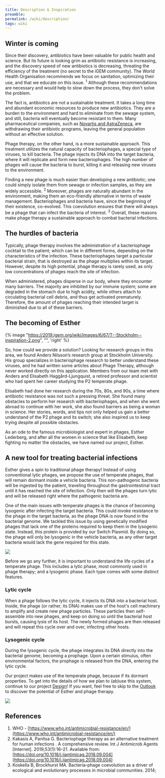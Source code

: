 ```yaml
---
title: Description & Inspiration
preamble:
permalink: /wiki/description/
tags: wiki
---
```


## Winter is coming

Since their discovery, antibiotics have been valuable for public health and science. But its future is looking grim as antibiotic resistance is increasing, and the discovery speed of new antibiotics is decreasing, threating the efficiency of the treatment (no secret to the iGEM community). The World Health Organisation recommends we focus on sanitation, optimizing their use, and that we educate on this issue. <sup>1</sup> Although these recommendations are necessary and would help to slow down the process, they don't solve the problem.

The fact is, antibiotics are not a sustainable treatment. It takes a long time and abundant economic resources to produce new antibiotics. They are a burden to the environment and hard to eliminate from the sewage system, and still, bacteria will eventually become resistant to them. Many pharmaceutical companies, such as [Novartis and AstraZeneca](/wiki/human-practices), are withdrawing their antibiotic programs, leaving the general population without an effective solution.

Phage therapy, on the other hand, is a more sustainable approach. This treatment utilizes the natural capacity of bacteriophages, a special type of viruses, to kill bacteria. The phage injects its DNA into the target bacteria, where it will replicate and form new bacteriophages. The high number of phages will cause the bacteria to burst, killing it and releasing new viruses to the environment.

Finding a new phage is much easier than developing a new antibiotic; one could simply isolate them from sewage or infection samples, as they are widely accessible. <sup>2</sup> Moreover, phages are naturally abundant in the environment, making them an eco-friendly alternative in terms of waste management. Bacteriophages and bacteria have, since the beginning of their existence, co-evolved. This coevolution ensures that there will always be a phage that can infect the bacteria of interest. <sup>3</sup> Overall, these reasons make phage therapy a sustainable approach to combat bacterial infections.

## The hurdles of bacteria

Typically, phage therapy involves the administration of a bacteriophage cocktail to the patient; which can be in different forms, depending on the characteristics of the infection. These bacteriophages target a particular bacterial strain, that is destroyed as the phage multiplies within its target. However, despite its high potential, phage therapy is rarely used, as only low concentrations of phages reach the site of infection.

When administered, phages disperse in our body, where they encounter many barriers. The majority are inhibited by our immune system; some are degraded in the stomach due to high acidity, while others attach to circulating bacterial cell debris, and thus get activated prematurely. Therefore, the amount of phages reaching their intended target is diminished due to all of these barriers.

## The becoming of Esther

{% image "https://2019.igem.org/wiki/images/6/67/T--Stockholm--inspiration-2.png", "", 'right' %}

So, how could we provide a solution? Looking for research groups in this area, we found Anders Nilsson’s research group at Stockholm University. His group specializes in bacteriophage research to better understand these viruses, and he had written some articles about Phage Therapy, although never worked directly on this application. Members from our team met with Anders and Elisabeth Haggård-Ljungquist, a retired professor and scientist who had spent her career studying the P2 temperate phage.

Elisabeth had done her research during the 70s, 80s, and 90s, a time where antibiotic resistance was not such a pressing threat. She found many obstacles to perform her research with bacteriophages, and when she went abroad to continue with her work, she also found barriers as being a woman in science. Her stories, words, and tips not only helped us gain a better understand of the P2 phage and its switch; she also inspired us to keep trying despite all possible obstacles.

As an ode to the famous microbiologist and expert in phages, Esther Lederberg, and after all the women in science that like Elisabeth, keep fighting no matter the obstacles, we have named our project, Esther.

## A new tool for treating bacterial infections

Esther gives a spin to traditional phage therapy! Instead of using conventional lytic phages, we propose the use of temperate phages, that will remain dormant inside a vehicle bacteria. This non-pathogenic bacteria will be ingested by the patient, traveling throughout the gastrointestinal tract until it has reached the site of infection. Only then will the phages turn lytic and will be released right where the pathogenic bacteria are.

One of the main issues with temperate phages is the chance of becoming lysogenic after infecting the target bacteria. This could invoke resistance to the phage in the target bacteria, as the phage DNA is now found in the bacterial genome. We tackled this issue by using genetically modified phages that lack one of the proteins required to keep them in the lysogenic state. Instead, this protein is provided by our Switch Plasmid. By doing so, the phage will only be lysogenic in the vehicle bacteria, as any other target bacteria would lack the gene required for this state.

![](https://2019.igem.org/wiki/images/1/1a/T--Stockholm--description-01.png)

Before we go any further, it is important to understand the life cycles of a temperate phage. This includes a lytic phase, most commonly used in phage therapy; and a lysogenic phase. Each type comes with some distinct features.

### Lytic cycle

When a phage follows the lytic cycle, it injects its DNA into a bacterial host. Inside, the phage (or rather, its DNA) makes use of the host's cell machinery to amplify and create new phage particles. These particles then self-assemble into new phages, and keep on doing so until the bacterial host bursts, causing lysis of its host. The newly formed phages are then released and will repeat this cycle over and over, infecting other hosts.

### Lysogenic cycle

During the lysogenic cycle, the phage integrates its DNA directly into the bacterial genome, becoming a prophage. Upon a certain stimulus, often environmental factors, the prophage is released from the DNA, entering the lytic cycle.

Our project makes use of the temperate phage, because if its dormant properties. To get into the details of how we plan to (ab)use this system, continue to our project [Design](/wiki/design/)! If you want, feel free to skip to the [Outlook](/wiki/design/) to discover the potential of Esther and phage therapy.

![](https://2019.igem.org/wiki/images/a/a0/T--Stockholm--description-02.png)

## References

1. WHO - [https://www.who.int/antimicrobial-resistance/en/](https://www.who.int/antimicrobial-resistance/en/)
2. Kakasis A, Panitsa G. Bacteriophage therapy as an alternative treatment for human infections . A comprehensive review. Int J Antimicrob Agents [Internet]. 2019;53(1):16–21. Available from: [https://doi.org/10.1016/j.ijantimicag.2018.09.004](https://doi.org/10.1016/j.ijantimicag.2018.09.004)
3. Koskella B, Brockhurst MA. Bacteria–phage coevolution as a driver of ecological and evolutionary processes in microbial communities. 2014;
